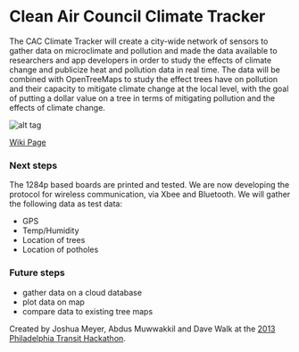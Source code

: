 # Clean Air Council Climate Tracker

The CAC Climate Tracker will create a city-wide network of sensors to gather data on microclimate and pollution and made the data available to researchers and app developers in order to study the effects of climate change and publicize heat and pollution data in real time. The data will be combined with OpenTreeMaps to study the effect trees have on pollution and their capacity to mitigate climate change at the local level, with the goal of putting a dollar value on a tree in terms of mitigating pollution and the effects of climate change.  

![alt tag](https://github.com/pekasus/CAC-open-climate-tracker)

[Wiki Page](https://github.com/pekasus/CAC-open-climate-tracker/wiki)


### Next steps

The 1284p based boards are printed and tested. We are now developing the protocol for wireless communication, via Xbee and Bluetooth. We will gather the following data as test data:

- GPS
- Temp/Humidity
- Location of trees
- Location of potholes

### Future steps

- gather data on a cloud database
- plot data on map
- compare data to existing tree maps

Created by Joshua Meyer, Abdus Muwwakkil and Dave Walk at the [2013 Philadelphia Transit Hackathon](http://appsforphilly.org/events/transit-2013).
